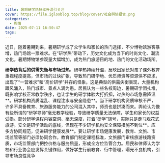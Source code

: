 ```yaml
---
title: 暑期研学热持续升温引关注
cover: https://file.iglooblog.top/blog/cover/社会舆情报告.png
categories:
  - 舆情
date: 2025-07-11 16:50:47
tags:
---
```


近日，随着暑期到来，暑期研学成了众学生和家长的热门选择，不少博物馆游客暴增，热门场馆一票难求。在“研学热”带动下，历史文化成为当下的时尚文化、潮流文化。暑期博物馆参观量大幅增加，成为热门旅游目的地、热门的文化活动场所。

**研学热背后的供需失衡与市场过热**。研学热持续升温，反映出家长对孩子课外教育重视程度提高，但市场的过快扩张，导致热门研学地、优质师资等资源供不应求，出现了“一营难求”和“高价研学”并存的怪象，这是典型的供需失衡表现，大量机构跟风涌入，热门城市、景点人满为患。居民认为一些名校周边，暑期研学团扎堆，既影响学校正常教学秩序，也让学生的研学体验大打折扣，过热的市场急需降温**。研学机构资质混乱、课程注水与安全隐患**。当下研学机构资质审核不严，许多不具备教育、旅游服务能力的公司混入其中，师资也是拼凑而来。舆论认为像有些所谓的“研学导师”毫无教学经验，导致研学质量无法保障，学生和家长的权益受损。部分研学课程内容空洞、毫无深度，打着“研学”旗号，实际只是走马观花式旅游。安全是研学活动的底线，但现在不少研学机构安全保障措施不到位**。应多方协同规范，促进研学健康发展**。要让研学市场健康发展，教育、文旅、市场监管等部门必须协同合作。教育部门制定课程标准，文旅部门审核旅游线路资质，市场监管部门把控价格与服务质量，形成全方位监管合力。居民和律师认为学校和行业协会应发挥关键作用，做好学生行前教育、行中管理，曝光不良机构，引导市场良性竞争
